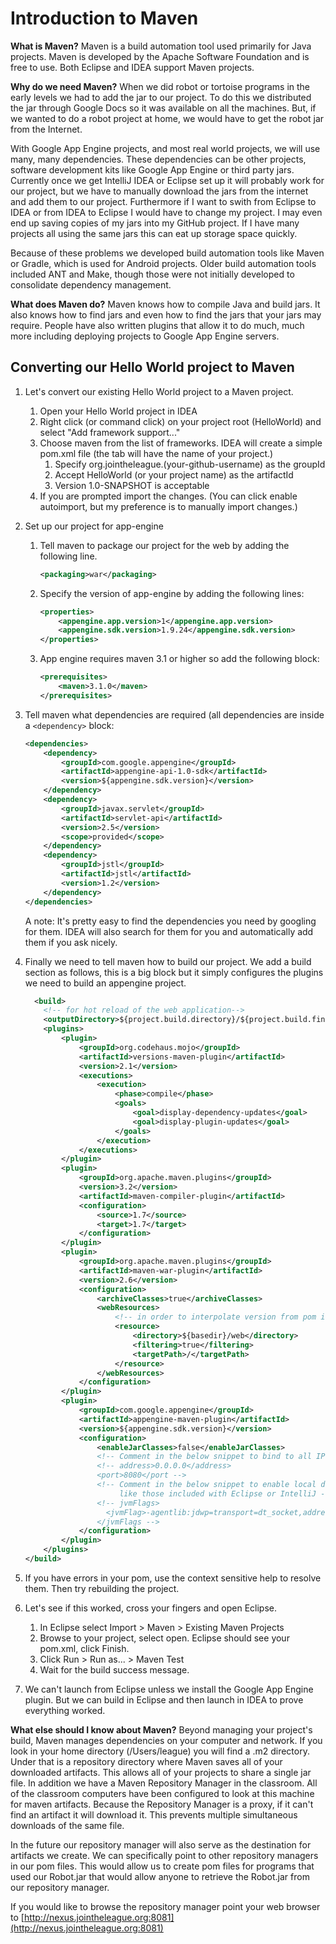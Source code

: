 Introduction to Maven
=====================
**What is Maven?**
Maven is a build automation tool used primarily for Java projects. Maven is developed by the Apache Software Foundation and is free to use. Both Eclipse and IDEA support Maven projects.

**Why do we need Maven?**
When we did robot or tortoise programs in the early levels we had to add the jar to our project. To do this we distributed the jar through Google Docs so it was available on all the machines. But, if we wanted to do a robot project at home, we would have to get the robot jar from the Internet.

With Google App Engine projects, and most real world projects, we will use many, many dependencies. These dependencies can be other projects, software development kits like Google App Engine or third party jars. Currently once we get IntelliJ IDEA or Eclipse set up it will probably work for our project, but we have to manually download the jars from the internet and add them to our project. Furthermore if I want to swith from Eclipse to IDEA or from IDEA to Eclipse I would have to change my project. I may even end up saving copies of my jars into my GitHub project. If I have many projects all using the same jars this can eat up storage space quickly.

Because of these problems we developed build automation tools like Maven or Gradle, which is used for Android projects. Older build automation tools included ANT and Make, though those were not initially developed to consolidate dependency management.

**What does Maven do?**
Maven knows how to compile Java and build jars. It also knows how to find jars and even how to find the jars that your jars may require. People have also written plugins that allow it to do much, much more including deploying projects to Google App Engine servers.

Converting our Hello World project to Maven
-------------------------------------------

1. Let's convert our existing Hello World project to a Maven project.
    1. Open your Hello World project in IDEA
    2. Right click (or command click) on your project root (HelloWorld) and select "Add framework support..."
    3. Choose maven from the list of frameworks. IDEA will create a simple pom.xml file (the tab will have the name of your project.)
        1. Specify org.jointheleague.(your-github-username) as the groupId
        2. Accept HelloWorld (or your project name) as the artifactId
        3. Version 1.0-SNAPSHOT is acceptable
    4. If you are prompted import the changes. (You can click enable autoimport, but my preference is to manually import changes.)

2. Set up our project for app-engine
    1. Tell maven to package our project for the web by adding the following line.
    
        ```xml
        <packaging>war</packaging>
        ```
    2. Specify the version of app-engine by adding the following lines:
    
        ```xml
        <properties>  
            <appengine.app.version>1</appengine.app.version>  
            <appengine.sdk.version>1.9.24</appengine.sdk.version>  
        </properties>
        ```
    3. App engine requires maven 3.1 or higher so add the following block:  
    
        ```xml
        <prerequisites>
            <maven>3.1.0</maven>
        </prerequisites>
        ```

3. Tell maven what dependencies are required (all dependencies are inside a `<dependency>` block: 
 
    ```xml
    <dependencies>
        <dependency>
            <groupId>com.google.appengine</groupId>
            <artifactId>appengine-api-1.0-sdk</artifactId>
            <version>${appengine.sdk.version}</version>
        </dependency>
        <dependency>
            <groupId>javax.servlet</groupId>
            <artifactId>servlet-api</artifactId>
            <version>2.5</version>
            <scope>provided</scope>
        </dependency>
        <dependency>
            <groupId>jstl</groupId>
            <artifactId>jstl</artifactId>
            <version>1.2</version>
        </dependency>
    </dependencies>
    ```
    A note: It's pretty easy to find the dependencies you need by googling for them. IDEA will also search for them for you and automatically add them if you ask nicely.
    
4. Finally we need to tell maven how to build our project. We add a build section as follows, this is a big block but it simply
configures the plugins we need to build an appengine project.
  
    ```xml
      <build>
        <!-- for hot reload of the web application-->
        <outputDirectory>${project.build.directory}/${project.build.finalName}/WEB-INF/classes</outputDirectory>
        <plugins>
            <plugin>
                <groupId>org.codehaus.mojo</groupId>
                <artifactId>versions-maven-plugin</artifactId>
                <version>2.1</version>
                <executions>
                    <execution>
                        <phase>compile</phase>
                        <goals>
                            <goal>display-dependency-updates</goal>
                            <goal>display-plugin-updates</goal>
                        </goals>
                    </execution>
                </executions>
            </plugin>
            <plugin>
                <groupId>org.apache.maven.plugins</groupId>
                <version>3.2</version>
                <artifactId>maven-compiler-plugin</artifactId>
                <configuration>
                    <source>1.7</source>
                    <target>1.7</target>
                </configuration>
            </plugin>
            <plugin>
                <groupId>org.apache.maven.plugins</groupId>
                <artifactId>maven-war-plugin</artifactId>
                <version>2.6</version>
                <configuration>
                    <archiveClasses>true</archiveClasses>
                    <webResources>
                        <!-- in order to interpolate version from pom into appengine-web.xml -->
                        <resource>
                            <directory>${basedir}/web</directory>
                            <filtering>true</filtering>
                            <targetPath>/</targetPath>
                        </resource>
                    </webResources>
                </configuration>
            </plugin>
            <plugin>
                <groupId>com.google.appengine</groupId>
                <artifactId>appengine-maven-plugin</artifactId>
                <version>${appengine.sdk.version}</version>
                <configuration>
                    <enableJarClasses>false</enableJarClasses>
                    <!-- Comment in the below snippet to bind to all IPs instead of just localhost -->
                    <!-- address>0.0.0.0</address>
                    <port>8080</port -->
                    <!-- Comment in the below snippet to enable local debugging with a remote debugger
                         like those included with Eclipse or IntelliJ -->
                    <!-- jvmFlags>
                      <jvmFlag>-agentlib:jdwp=transport=dt_socket,address=8000,server=y,suspend=n</jvmFlag>
                    </jvmFlags -->
                </configuration>
            </plugin>
        </plugins>
    </build>
    ```
    
5. If you have errors in your pom, use the context sensitive help to resolve them. Then try rebuilding the project.
6. Let's see if this worked, cross your fingers and open Eclipse.
    1. In Eclipse select Import > Maven > Existing Maven Projects
    2. Browse to your project, select open. Eclipse should see your pom.xml, click Finish.
    3. Click Run > Run as... > Maven Test 
    4. Wait for the build success message.
7. We can't launch from Eclipse unless we install the Google App Engine plugin. But we can build in Eclipse and then launch in IDEA to prove everything worked.

**What else should I know about Maven?**
Beyond managing your project's build, Maven manages dependencies on your computer and network. If you look in your home directory (/Users/league) you will find a .m2 directory. Under that is a repository directory where Maven saves all of your downloaded artifacts. This allows all of your projects to share a single jar file. In addition we have a Maven Repository Manager in the classroom. All of the classroom computers have been configured to look at this machine for maven artifacts. Because the Repository Manager is a proxy, if it can't find an artifact it will download it. This prevents multiple simultaneous downloads of the same file. 

In the future our repository manager will also serve as the destination for artifacts we create. We can specifically point to other repository managers in our pom files. This would allow us to create pom files for programs that used our Robot.jar that would allow anyone to retrieve the Robot.jar from our repository manager.

If you would like to browse the repository manager point your web browser to [http://nexus.jointheleague.org:8081](http://nexus.jointheleague.org:8081)
